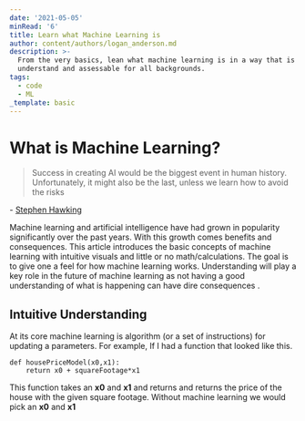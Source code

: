 ```yaml
---
date: '2021-05-05'
minRead: '6'
title: Learn what Machine Learning is
author: content/authors/logan_anderson.md
description: >-
  From the very basics, lean what machine learning is in a way that is easy to
  understand and assessable for all backgrounds. 
tags:
  - code
  - ML
_template: basic
---
```


# What is Machine Learning?

> Success in creating AI would be the biggest event in human history. Unfortunately, it might also be the last, unless we learn how to avoid the risks

\- [Stephen Hawking](https://www.hawking.org.uk/biography)

Machine learning and artificial intelligence have had grown in popularity significantly over the past years. With this growth comes benefits and consequences. This article introduces the basic concepts of machine learning with intuitive visuals and little or no math/calculations. The goal is to give one a feel for how  machine learning works. Understanding will play a key role in the future of machine learning as not having a good understanding of what is happening can have dire consequences .

## Intuitive Understanding

At its core machine learning is algorithm (or a set of instructions) for updating a parameters. For example, If I had a function that looked like this.

    def housePriceModel(x0,x1):
    	return x0 + squareFootage*x1

This function takes an **x0** and **x1** and returns and returns the price of the house with the given square footage. Without machine learning we would pick an **x0** and **x1**
